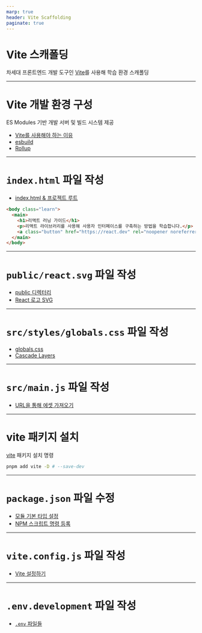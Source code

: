 ```yaml
---
marp: true
header: Vite Scaffolding
paginate: true
---
```


# Vite 스캐폴딩

차세대 프론트엔드 개발 도구인 [Vite](https://ko.vitejs.dev)를 사용해 학습 환경 스캐폴딩

---

# Vite 개발 환경 구성

ES Modules 기반 개발 서버 및 빌드 시스템 제공

- [Vite를 사용해야 하는 이유](https://ko.vitejs.dev/guide/why.html)
- [esbuild](https://esbuild.github.io/)
- [Rollup](https://rollupjs.org/)

---

# `index.html` 파일 작성 

- [index.html & 프로젝트 루트](https://ko.vitejs.dev/guide/#index-html-and-project-root)

```html
<body class="learn">
  <main>
    <h1>리액트 러닝 가이드</h1>
    <p>리액트 라이브러리를 사용해 사용자 인터페이스를 구축하는 방법을 학습합니다.</p>
    <a class="button" href="https://react.dev" rel="noopener noreferrer" target="_blank">react.dev</a>
  </main>
</body>
```

---

# `public/react.svg` 파일 작성 

- [public 디렉터리](https://ko.vitejs.dev/guide/assets.html#the-public-directory)
- [React 로고 SVG](https://gist.github.com/yamoo9/36e22392576ccf4fd193d968c08a7558)

---

# `src/styles/globals.css` 파일 작성 

- [globals.css](https://gist.github.com/yamoo9/84571c5be96b7c6debb270ae403fdd75)
- [Cascade Layers](https://developer.mozilla.org/ko/docs/Learn/CSS/Building_blocks/Cascade_layers)

---

# `src/main.js` 파일 작성

- [URL을 통해 에셋 가져오기](https://ko.vitejs.dev/guide/assets.html#importing-asset-as-url)

---

# vite 패키지 설치

[vite](https://www.npmjs.com/package/vite) 패키지 설치 명령

```sh
pnpm add vite -D # --save-dev
```

---

# `package.json` 파일 수정

- [모듈 기본 타입 설정](https://nodejs.org/api/packages.html#type)
- [NPM 스크립트 명령 등록](https://ko.vitejs.dev/guide/#command-line-interface)

---

# `vite.config.js` 파일 작성 

- [Vite 설정하기](https://ko.vitejs.dev/config/#configure-vite)

---

# `.env.development` 파일 작성 

- [`.env` 파일들](https://ko.vitejs.dev/guide/env-and-mode.html#env-files)
